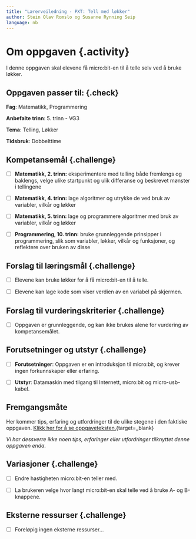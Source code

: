 ```yaml
---
title: "Lærerveiledning - PXT: Tell med løkker"
author: Stein Olav Romslo og Susanne Rynning Seip
language: nb
---
```



# Om oppgaven {.activity}

I denne oppgaven skal elevene få micro:bit-en til å telle selv ved å bruke
løkker.

## Oppgaven passer til: {.check}

__Fag__: Matematikk, Programmering

__Anbefalte trinn__: 5. trinn - VG3

__Tema__: Telling, Løkker

__Tidsbruk__: Dobbelttime

## Kompetansemål {.challenge}

- [ ] __Matematikk, 2. trinn:__ eksperimentere med telling både fremlengs og baklengs, velge ulike startpunkt og ulik differanse og beskrevet mønster i tellingene

- [ ] __Matematikk, 4. trinn:__ lage algoritmer og utrykke de ved bruk av variabler, vilkår og løkker

- [ ] __Matematikk, 5. trinn:__ lage og programmere algoritmer med bruk av variabler, vilkår og løkker

- [ ] __Programmering, 10. trinn:__ bruke grunnleggende prinsipper i programmering, slik som variabler, løkker, vilkår og funksjoner, og reflektere over bruken av disse

## Forslag til læringsmål {.challenge}

- [ ] Elevene kan bruke løkker for å få micro:bit-en til å telle.

- [ ] Elevene kan lage kode som viser verdien av en variabel på skjermen.

## Forslag til vurderingskriterier {.challenge}

- [ ] Oppgaven er grunnleggende, og kan ikke brukes alene for vurdering av
  kompetansemålet.

## Forutsetninger og utstyr {.challenge}

- [ ] __Forutsetninger__: Oppgaven er en introduksjon til micro:bit, og krever
  ingen forkunnskaper eller erfaring.

- [ ] __Utstyr__: Datamaskin med tilgang til Internett, micro:bit og
  micro-usb-kabel.

## Fremgangsmåte

Her kommer tips, erfaring og utfordringer til de ulike stegene i den faktiske
oppgaven. [Klikk her for å se
oppgaveteksten.](../pxt_tell_med_lokker/tell_med_lokker.html){target=_blank}

_Vi har dessverre ikke noen tips, erfaringer eller utfordringer tilknyttet denne
oppgaven enda._

## Variasjoner {.challenge}

- [ ] Endre hastigheten micro:bit-en teller med.

- [ ] La brukeren velge hvor langt micro:bit-en skal telle ved å bruke A- og
  B-knappene.

## Eksterne ressurser {.challenge}

- [ ] Foreløpig ingen eksterne ressurser...
